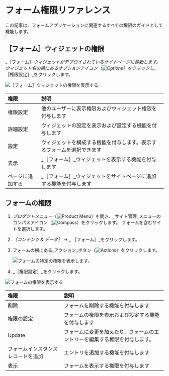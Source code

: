 # フォーム権限リファレンス

この記事は、フォームアプリケーションに関連するすべての権限のガイドとして機能します。

## ［フォーム］ウィジェットの権限

_［フォーム］_ウィジェットがデプロイされているサイトページに移動します。 ウィジェット名の横にあるオプションアイコン（![Options](../../../images/icon-options.png)）をクリックし、_［権限設定］_をクリックします。

![［フォーム］ウィジェットの権限を表示する](./forms-permissions-reference/images/01.png)

| 権限       | 説明                                  |
| :--- | :--- |
| 権限設定     | 他のユーザーに表示権限およびウィジェット権限を付与します        |
| 詳細設定     | ウィジェットの設定を表示および設定する機能を付与します         |
| 設定       | ウィジェットを構成する機能を付与します。表示するフォームを選択できます |
| 表示       | _［フォーム］_ウィジェットを表示する機能を付与します         |
| ページに追加する | _［フォーム］_ウィジェットをサイトページに追加する機能を付与します  |

## フォームの権限

1. _プロダクトメニュー_（![Product Menu](../../../images/icon-product-menu.png)）を開き、_サイト管理_メニューのコンパスアイコン（![Compass](../../../images/icon-compass.png)）をクリックします。 フォームを含むサイトを選択します。
1. _［コンテンツ & データ］_ &rarr; _ ［フォーム］_をクリックします。
1. フォームの横にある_アクション_ボタン（![Actions](../../../images/icon-actions.png)）をクリックします。

    ![フォームの特定の権限を表示します。](./forms-permissions-reference/images/02.png)

1. _［権限設定］_をクリックします。

![フォームの権限を表示する](./forms-permissions-reference/images/03.png)

| 権限                | 説明                                    |
| :--- | :--- |
| 削除                | フォームを削除する機能を付与します                     |
| 権限の設定             | フォームの権限を表示および設定する機能を付与します             |
| Update            | フォームに変更を加えたり、フォームのエントリーを編集する権限を付与します。 |
| フォームインスタンスレコードを追加 | エントリを追加する機能を付与します                     |
| 表示                | フォームを表示する権限を付与します                     |
